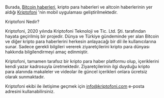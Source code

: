 Burada, <a href="https://www.kriptofoni.com/bitcoin-haberleri">Bitcoin haberleri</a>, kripto para haberleri ve altcoin haberlerinin yer aldığı <a href="https://www.kriptofoni.com">Kriptofoni</a> 'nin mobil uygulaması geliştirilmektedir.

Kriptofoni Nedir?

Kriptofoni, 2020 yılında Kriptofoni Teknoloji ve Tic. Ltd. Şti. tarafından hayata geçirilmiş bir projedir. Dünya ve Türkiye gündeminde yer alan Bitcoin ve diğer kripto para haberlerini herkesin anlayacağı bir dil ile kullanıcılarına sunar. Sadece gerekli bilgileri vererek ziyaretçilerini kripto para dünyası hakkında bilgilendirmeyi amaç edinmiştir.

Kriptofoni, tamamen tarafsız bir kripto para haber platformu olup, içeriklerini kendi yazar kadrosuyla üretmektedir. Ziyaretçilerinin ilgi duyduğu kripto para alanında makaleler ve videolar ile güncel içerikleri onlara ücretsiz olarak sunmaktadır.

Kriptofoni ekibi ile iletişime geçmek için info@kriptofoni.com e-posta adresini kullanabilirsiniz.

<!--
**kriptofoni/Kriptofoni** is a ✨ _special_ ✨ repository because its `README.md` (this file) appears on your GitHub profile.

Here are some ideas to get you started:

- 🔭 I’m currently working on ...
- 🌱 I’m currently learning ...
- 👯 I’m looking to collaborate on ...
- 🤔 I’m looking for help with ...
- 💬 Ask me about ...
- 📫 How to reach me: ...
- 😄 Pronouns: ...
- ⚡ Fun fact: ...
-->
